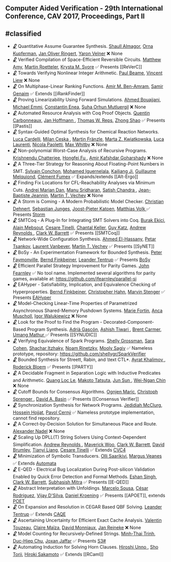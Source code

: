 ## Computer Aided Verification - 29th International Conference, CAV 2017, Proceedings, Part II
#classified
---
-	[🔓](https://doi.org/10.1007/978-3-319-63390-9_19) Quantitative Assume Guarantee Synthesis.
	[Shaull Almagor](https://dblp.org/pid/88/8556.html), [Orna Kupferman](https://dblp.org/pid/k/OrnaKupferman.html), [Jan Oliver Ringert](https://dblp.org/pid/04/7076.html), [Yaron Velner](https://dblp.org/pid/54/9298.html)
	❌ None
-	[🔓](https://doi.org/10.1007/978-3-319-63390-9_1) Verified Compilation of Space-Efficient Reversible Circuits.
	[Matthew Amy](https://dblp.org/pid/116/3046.html), [Martin Roetteler](https://dblp.org/pid/r/MartinRottler.html), [Krysta M. Svore](https://dblp.org/pid/s/KMSvore.html)
	✅ Presents [[ReVerC]]
-	[🔓](https://doi.org/10.1007/978-3-319-63390-9_13) Towards Verifying Nonlinear Integer Arithmetic.
	[Paul Beame](https://dblp.org/pid/b/PaulBeame.html), [Vincent Liew](https://dblp.org/pid/163/2034.html)
	❌ None
-	[🔓](https://doi.org/10.1007/978-3-319-63390-9_32) On Multiphase-Linear Ranking Functions.
	[Amir M. Ben-Amram](https://dblp.org/pid/b/AMBenAmram.html), [Samir Genaim](https://dblp.org/pid/24/2865.html)
	✅ Extends [[iRankFinder]]
-	[🔓](https://doi.org/10.1007/978-3-319-63390-9_28) Proving Linearizability Using Forward Simulations.
	[Ahmed Bouajjani](https://dblp.org/pid/b/AhmedBouajjani.html), [Michael Emmi](https://dblp.org/pid/76/5819.html), [Constantin Enea](https://dblp.org/pid/72/2839.html), [Suha Orhun Mutluergil](https://dblp.org/pid/170/4198.html)
	❌ None
-	[🔓](https://doi.org/10.1007/978-3-319-63390-9_4) Automated Resource Analysis with Coq Proof Objects.
	[Quentin Carbonneaux](https://dblp.org/pid/134/9158.html), [Jan Hoffmann ](https://dblp.org/pid/75/425.html), [Thomas W. Reps](https://dblp.org/pid/r/TWReps.html), [Zhong Shao](https://dblp.org/pid/s/ZhongShao.html)
	✅ Presents [[Pastis]]
-	[🔓](https://doi.org/10.1007/978-3-319-63390-9_20) Syntax-Guided Optimal Synthesis for Chemical Reaction Networks.
	[Luca Cardelli](https://dblp.org/pid/c/LucaCardelli.html), [Milan Ceska ](https://dblp.org/pid/213/3728.html), [Martin Fränzle](https://dblp.org/pid/34/3263.html), [Marta Z. Kwiatkowska](https://dblp.org/pid/k/MartaZKwiatkowska.html), [Luca Laurenti](https://dblp.org/pid/164/5860.html), [Nicola Paoletti](https://dblp.org/pid/15/10263.html), [Max Whitby](https://dblp.org/pid/65/5459.html)
	❌ None
-	[🔓](https://doi.org/10.1007/978-3-319-63390-9_3) Non-polynomial Worst-Case Analysis of Recursive Programs.
	[Krishnendu Chatterjee](https://dblp.org/pid/92/5602.html), [Hongfei Fu ](https://dblp.org/pid/19/7123.html), [Amir Kafshdar Goharshady](https://dblp.org/pid/169/9728.html)
	❌ None
-	[🔓](https://doi.org/10.1007/978-3-319-63390-9_22) A Three-Tier Strategy for Reasoning About Floating-Point Numbers in SMT.
	[Sylvain Conchon](https://dblp.org/pid/30/1882.html), [Mohamed Iguernelala](https://dblp.org/pid/25/9299.html), [Kailiang Ji](https://dblp.org/pid/166/0923.html), [Guillaume Melquiond](https://dblp.org/pid/20/5309.html), [Clément Fumex](https://dblp.org/pid/97/8341.html)
	✅ Expands/extends [[Alt-Ergo]]
-	[🔓](https://doi.org/10.1007/978-3-319-63390-9_27) Finding Fix Locations for CFL-Reachability Analyses via Minimum Cuts.
	[Andrei Marian Dan](https://dblp.org/pid/131/0034.html), [Manu Sridharan](https://dblp.org/pid/83/2559.html), [Satish Chandra ](https://dblp.org/pid/c/SatishChandra.html), [Jean-Baptiste Jeannin](https://dblp.org/pid/11/10454.html), [Martin T. Vechev](https://dblp.org/pid/93/2189.html)
	❌ None
-	[🔓](https://doi.org/10.1007/978-3-319-63390-9_31) A Storm is Coming - A Modern Probabilistic Model Checker.
	[Christian Dehnert](https://dblp.org/pid/124/8982.html), [Sebastian Junges](https://dblp.org/pid/115/4386.html), [Joost-Pieter Katoen](https://dblp.org/pid/k/JoostPieterKatoen.html), [Matthias Volk ](https://dblp.org/pid/116/2813-1.html)
	✅ Presents [Storm](Storm.md)
-	[🔓](https://doi.org/10.1007/978-3-319-63390-9_7) SMTCoq - A Plug-In for Integrating SMT Solvers into Coq.
	[Burak Ekici](https://dblp.org/pid/136/5796.html), [Alain Mebsout](https://dblp.org/pid/116/4639.html), [Cesare Tinelli](https://dblp.org/pid/37/4921.html), [Chantal Keller](https://dblp.org/pid/32/8321.html), [Guy Katz](https://dblp.org/pid/23/10321.html), [Andrew Reynolds ](https://dblp.org/pid/41/9861.html), [Clark W. Barrett](https://dblp.org/pid/b/ClarkWBarrett.html)
	✅ Presents [[SMTCoq]]
-	[🔓](https://doi.org/10.1007/978-3-319-63390-9_14) Network-Wide Configuration Synthesis.
	[Ahmed El-Hassany](https://dblp.org/pid/15/11528.html), [Petar Tsankov](https://dblp.org/pid/40/9612.html), [Laurent Vanbever](https://dblp.org/pid/51/7546.html), [Martin T. Vechev](https://dblp.org/pid/93/2189.html)
	✅ Presents [[SyNET]]
-	[🔓](https://doi.org/10.1007/978-3-319-63390-9_17) BoSy - An Experimentation Framework for Bounded Synthesis.
	[Peter Faymonville](https://dblp.org/pid/05/7445.html), [Bernd Finkbeiner](https://dblp.org/pid/73/4443.html), [Leander Tentrup](https://dblp.org/pid/143/2715.html)
	✅ Presents [BoSy](BoSy.md)
-	[🔓](https://doi.org/10.1007/978-3-319-63390-9_8) Efficient Parallel Strategy Improvement for Parity Games.
	[John Fearnley](https://dblp.org/pid/18/7412.html)
	✅ No tool name. Implemented several algorithms for parity games, available at: https://github.com/jfearnley/parallel-si
-	[🔓](https://doi.org/10.1007/978-3-319-63390-9_29) EAHyper - Satisfiability, Implication, and Equivalence Checking of Hyperproperties.
	[Bernd Finkbeiner](https://dblp.org/pid/73/4443.html), [Christopher Hahn](https://dblp.org/pid/91/9661.html), [Marvin Stenger](https://dblp.org/pid/189/1078.html)
	✅ Presents [EAHyper](EAHyper.md)
-	[🔓](https://doi.org/10.1007/978-3-319-63390-9_9) Model-Checking Linear-Time Properties of Parametrized Asynchronous Shared-Memory Pushdown Systems.
	[Marie Fortin](https://dblp.org/pid/177/6212.html), [Anca Muscholl](https://dblp.org/pid/m/AMuscholl.html), [Igor Walukiewicz](https://dblp.org/pid/27/7046.html)
	❌ None
-	[🔓](https://doi.org/10.1007/978-3-319-63390-9_5) Look for the Proof to Find the Program - Decorated-Component-Based Program Synthesis.
	[Adrià Gascón](https://dblp.org/pid/90/3256.html), [Ashish Tiwari ](https://dblp.org/pid/t/AshishTiwari.html), [Brent Carmer](https://dblp.org/pid/173/1667.html), [Umang Mathur ](https://dblp.org/pid/137/7835.html)
	✅ Presents [[SYNUDIC]]
-	[🔓](https://doi.org/10.1007/978-3-319-63390-9_15) Verifying Equivalence of Spark Programs.
	[Shelly Grossman](https://dblp.org/pid/202/8941.html), [Sara Cohen](https://dblp.org/pid/c/SaraCohen.html), [Shachar Itzhaky](https://dblp.org/pid/62/8636.html), [Noam Rinetzky](https://dblp.org/pid/15/5033.html), [Mooly Sagiv](https://dblp.org/pid/s/SSagiv.html)
	✅ Nameless prototype, repository: https://github.com/shellygr/SparkVerifier
-	[🔓](https://doi.org/10.1007/978-3-319-63390-9_18) Bounded Synthesis for Streett, Rabin, and \text CTL*.
	[Ayrat Khalimov ](https://dblp.org/pid/124/8925.html), [Roderick Bloem](https://dblp.org/pid/80/1300.html)
	✅ Presents [[PARTY]]
-	[🔓](https://doi.org/10.1007/978-3-319-63390-9_26) A Decidable Fragment in Separation Logic with Inductive Predicates and Arithmetic.
	[Quang Loc Le](https://dblp.org/pid/32/8098.html), [Makoto Tatsuta](https://dblp.org/pid/18/5262.html), [Jun Sun ](https://dblp.org/pid/s/JunSun1.html), [Wei-Ngan Chin](https://dblp.org/pid/c/WeiNganChin.html)
	❌ None
-	[🔓](https://doi.org/10.1007/978-3-319-63390-9_12) Cutoff Bounds for Consensus Algorithms.
	[Ognjen Maric](https://dblp.org/pid/31/6410.html), [Christoph Sprenger ](https://dblp.org/pid/s/ChristophSprenger.html), [David A. Basin](https://dblp.org/pid/b/DavidABasin.html)
	✅ Presents [[Consensus Verifier]]
-	[🔓](https://doi.org/10.1007/978-3-319-63390-9_16) Synchronization Synthesis for Network Programs.
	[Jedidiah McClurg](https://dblp.org/pid/124/2960.html), [Hossein Hojjat](https://dblp.org/pid/43/4308.html), [Pavol Cerný](https://dblp.org/pid/34/6556.html)
	✅ Nameless prototype implementation, cannot find repository.
-	[🔓](https://doi.org/10.1007/978-3-319-63390-9_23) A Correct-by-Decision Solution for Simultaneous Place and Route.
	[Alexander Nadel](https://dblp.org/pid/07/2593.html)
	❌ None
-	[🔓](https://doi.org/10.1007/978-3-319-63390-9_24) Scaling Up DPLL(T) String Solvers Using Context-Dependent Simplification.
	[Andrew Reynolds ](https://dblp.org/pid/41/9861.html), [Maverick Woo](https://dblp.org/pid/11/814.html), [Clark W. Barrett](https://dblp.org/pid/b/ClarkWBarrett.html), [David Brumley](https://dblp.org/pid/40/2434.html), [Tianyi Liang](https://dblp.org/pid/137/6983.html), [Cesare Tinelli](https://dblp.org/pid/37/4921.html)
	✅ Extends [CVC4](CVC4.md)
-	[🔓](https://doi.org/10.1007/978-3-319-63390-9_10) Minimization of Symbolic Transducers.
	[Olli Saarikivi](https://dblp.org/pid/117/9611.html), [Margus Veanes](https://dblp.org/pid/42/6841.html)
	✅ Extends [Automata](Automata.md)
-	[🔓](https://doi.org/10.1007/978-3-319-63390-9_6) E-QED - Electrical Bug Localization During Post-silicon Validation Enabled by Quick Error Detection and Formal Methods.
	[Eshan Singh](https://dblp.org/pid/05/9680.html), [Clark W. Barrett](https://dblp.org/pid/b/ClarkWBarrett.html), [Subhasish Mitra](https://dblp.org/pid/30/4561.html)
	✅ Presents [[E-QED]]
-	[🔓](https://doi.org/10.1007/978-3-319-63390-9_11) Abstract Interpretation with Unfoldings.
	[Marcelo Sousa](https://dblp.org/pid/123/7772.html), [César Rodríguez](https://dblp.org/pid/74/9958.html), [Vijay D'Silva](https://dblp.org/pid/17/4551.html), [Daniel Kroening](https://dblp.org/pid/k/DanielKroening.html)
	✅ Presents [[APOET]], extends [POET](POET.md)
-	[🔓](https://doi.org/10.1007/978-3-319-63390-9_25) On Expansion and Resolution in CEGAR Based QBF Solving.
	[Leander Tentrup](https://dblp.org/pid/143/2715.html)
	✅ Extends [CAQE](CAQE.md)
-	[🔓](https://doi.org/10.1007/978-3-319-63390-9_2) Ascertaining Uncertainty for Efficient Exact Cache Analysis.
	[Valentin Touzeau](https://dblp.org/pid/194/2860.html), [Claire Maïza](https://dblp.org/pid/64/2083.html), [David Monniaux](https://dblp.org/pid/m/DavidMonniaux.html), [Jan Reineke](https://dblp.org/pid/67/3331.html)
	❌ None
-	[🔓](https://doi.org/10.1007/978-3-319-63390-9_21) Model Counting for Recursively-Defined Strings.
	[Minh-Thai Trinh](https://dblp.org/pid/78/9861.html), [Duc-Hiep Chu](https://dblp.org/pid/29/10300.html), [Joxan Jaffar](https://dblp.org/pid/j/JoxanJaffar.html)
	✅ Presents [S3#](S3sharp.md)
-	[🔓](https://doi.org/10.1007/978-3-319-63390-9_30) Automating Induction for Solving Horn Clauses.
	[Hiroshi Unno ](https://dblp.org/pid/24/6058.html), [Sho Torii](https://dblp.org/pid/188/6225.html), [Hiroki Sakamoto](https://dblp.org/pid/159/4524.html)
	✅ Extends [[RCaml]]
